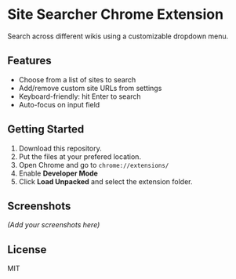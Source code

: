 # Site Searcher Chrome Extension

Search across different wikis using a customizable dropdown menu.

## Features

- Choose from a list of sites to search
- Add/remove custom site URLs from settings
- Keyboard-friendly: hit Enter to search
- Auto-focus on input field

## Getting Started

1. Download this repository.
2. Put the files at your prefered location.
3. Open Chrome and go to `chrome://extensions/`
4. Enable **Developer Mode**
5. Click **Load Unpacked** and select the extension folder.

## Screenshots

*(Add your screenshots here)*

## License

MIT
